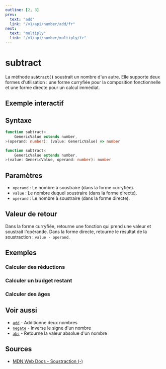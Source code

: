 ```yaml
---
outline: [2, 3]
prev:
  text: "add"
  link: "/v1/api/number/add/fr"
next:
  text: "multiply"
  link: "/v1/api/number/multiply/fr"
---
```


# subtract

La méthode **`subtract()`** soustrait un nombre d'un autre. Elle supporte deux formes d'utilisation : une forme curryfiée pour la composition fonctionnelle et une forme directe pour un calcul immédiat.

## Exemple interactif

<MonacoTSEditor
  src="/v1/api/number/subtract/examples/tryout.doc.ts"
  majorVersion="v1"
  height="200px"
/>

## Syntaxe

```typescript
function subtract<
	GenericValue extends number,
>(operand: number): (value: GenericValue) => number

function subtract<
	GenericValue extends number,
>(value: GenericValue, operand: number): number
```

## Paramètres

- `operand` : Le nombre à soustraire (dans la forme curryfiée).
- `value` : Le nombre duquel soustraire (dans la forme directe).
- `operand` : Le nombre à soustraire (dans la forme directe).

## Valeur de retour

Dans la forme curryfiée, retourne une fonction qui prend une valeur et soustrait l'opérande.
Dans la forme directe, retourne le résultat de la soustraction : `value - operand`.

## Exemples

### Calculer des réductions

<MonacoTSEditor
  	src="/v1/api/number/subtract/examples/calculateDiscount.doc.ts"
  	majorVersion="v1"
	height="500px"
/>

### Calculer un budget restant

<MonacoTSEditor
  	src="/v1/api/number/subtract/examples/calculateRemaining.doc.ts"
  	majorVersion="v1"
	height="350px"
/>

### Calculer des âges

<MonacoTSEditor
  	src="/v1/api/number/subtract/examples/calculateAge.doc.ts"
  	majorVersion="v1"
	height="450px"
/>

## Voir aussi

- [`add`](/v1/api/number/add/fr) - Additionne deux nombres
- [`negate`](/v1/api/number/negate/fr) - Inverse le signe d'un nombre
- [`abs`](/v1/api/number/abs/fr) - Retourne la valeur absolue d'un nombre

## Sources

- [MDN Web Docs - Soustraction (-)](https://developer.mozilla.org/fr/docs/Web/JavaScript/Reference/Operators/Subtraction)
